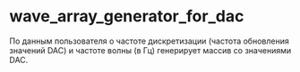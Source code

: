 # wave_array_generator_for_dac

По данным пользователя о частоте дискретизации (частота обновления значений DAC) и частоте волны (в Гц) генерирует массив со значениями DAC.

